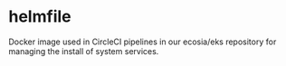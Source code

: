 # helmfile
Docker image used in CircleCI pipelines in our ecosia/eks repository for managing the install of system services.
